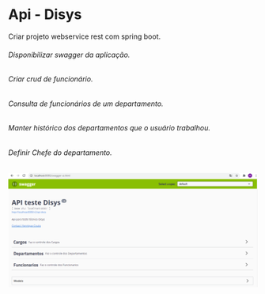 # Api - Disys

 Criar projeto webservice rest com spring boot.

###### Disponibilizar swagger da aplicação.
###### Criar crud de funcionário.
###### Consulta de funcionários de um departamento.
###### Manter histórico dos departamentos que o usuário trabalhou.
###### Definir Chefe do departamento.


![List APIs](img/swagger.PNG "List API")
